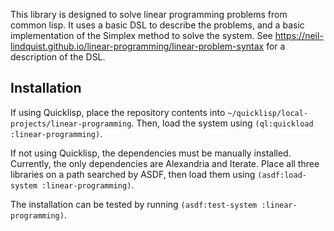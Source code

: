 This library is designed to solve linear programming problems from common lisp.
It uses a basic DSL to describe the problems, and a basic implementation of the Simplex method to solve the system.  See https://neil-lindquist.github.io/linear-programming/linear-problem-syntax for a description of the DSL.

## Installation
If using Quicklisp, place the repository contents into `~/quicklisp/local-projects/linear-programming`.
Then, load the system using `(ql:quickload :linear-programming)`.

If not using Quicklisp, the dependencies must be manually installed.
Currently, the only dependencies are Alexandria and Iterate.
Place all three libraries on a path searched by ASDF, then load them using `(asdf:load-system :linear-programming)`.

The installation can be tested by running `(asdf:test-system :linear-programming)`.
